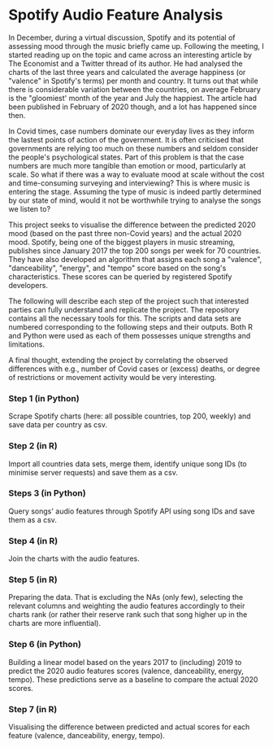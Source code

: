 # Spotify Audio Feature Analysis

In December, during a virtual discussion, Spotify and its potential of assessing mood through the music briefly came up. Following the meeting, I started reading up on the topic and came across an interesting article by The Economist and a Twitter thread of its author. He had analysed the charts of the last three years and calculated the average happiness (or "valence" in Spotify's terms) per month and country. It turns out that while there is considerable variation between the countries, on average February is the "gloomiest' month of the year and July the happiest. The article had been published in February of 2020 though, and a lot has happened since then.

In Covid times, case numbers dominate our everyday lives as they inform the lastest points of action of the government. It is often criticised that governments are relying too much on these numbers and seldom consider the people's psychological states. Part of this problem is that the case numbers are much more tangible than emotion or mood, particularly at scale. So what if there was a way to evaluate mood at scale without the cost and time-consuming surveying and interviewing? This is where music is entering the stage. Assuming the type of music is indeed partly determined by our state of mind, would it not be worthwhile trying to analyse the songs we listen to?

This project seeks to visualise the difference between the predicted 2020 mood (based on the past three non-Covid years) and the actual 2020 mood. Spotify, being one of the biggest players in music streaming, publishes since January 2017 the top 200 songs per week for 70 countries. They have also developed an algorithm that assigns each song a "valence", "danceability", "energy", and "tempo" score based on the song's characteristics. These scores can be queried by registered Spotify developers.

The following will describe each step of the project such that interested parties can fully understand and replicate the project. The repository contains all the necessary tools for this. The scripts and data sets are numbered corresponding to the following steps and their outputs. Both R and Python were used as each of them possesses unique strengths and limitations. 

A final thought, extending the project by correlating the observed differences with e.g., number of Covid cases or (excess) deaths, or degree of restrictions or movement activity would be very interesting.


### Step 1 (in Python)
Scrape Spotify charts (here: all possible countries, top 200, weekly) and save data per country as csv.

### Step 2 (in R)
Import all countries data sets, merge them, identify unique song IDs (to minimise server requests) and save them as a csv.

### Steps 3 (in Python)
Query songs' audio features through Spotify API using song IDs and save them as a csv.

### Step 4 (in R)
Join the charts with the audio features.

### Step 5 (in R)
Preparing the data. That is excluding the NAs (only few), selecting the relevant columns and weighting the audio features accordingly to their charts rank (or rather their reserve rank such that song higher up in the charts are more influential).

### Step 6 (in Python)
Building a linear model based on the years 2017 to (including) 2019 to predict the 2020 audio features scores (valence, danceability, energy, tempo). These predictions serve as a baseline to compare the actual 2020 scores. 

### Step 7 (in R)
Visualising the difference between predicted and actual scores for each feature (valence, danceability, energy, tempo).
